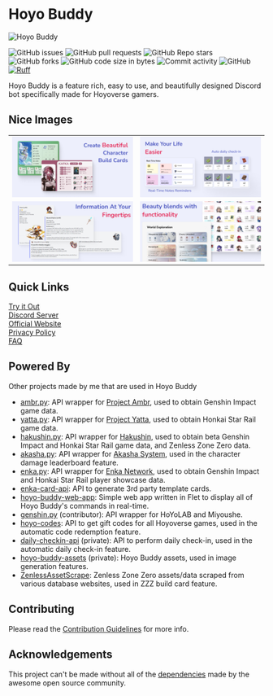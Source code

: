 # Hoyo Buddy

![Hoyo Buddy](https://iili.io/J1JqMSR.png)  

![GitHub issues](https://img.shields.io/github/issues/seriaati/hoyo-buddy)
![GitHub pull requests](https://img.shields.io/github/issues-pr/seriaati/hoyo-buddy)
![GitHub Repo stars](https://img.shields.io/github/stars/seriaati/hoyo-buddy?style=flat)
![GitHub forks](https://img.shields.io/github/forks/seriaati/hoyo-buddy?style=flat)
![GitHub code size in bytes](https://img.shields.io/github/languages/code-size/seriaati/hoyo-buddy)
![Commit activity](https://img.shields.io/github/commit-activity/w/seriaati/hoyo-buddy/main)
![GitHub](https://img.shields.io/github/license/seriaati/hoyo-buddy)
[![Ruff](https://img.shields.io/endpoint?url=https://raw.githubusercontent.com/astral-sh/ruff/main/assets/badge/v2.json)](https://github.com/astral-sh/ruff)

Hoyo Buddy is a feature rich, easy to use, and beautifully designed Discord bot specifically made for Hoyoverse gamers.  

## Nice Images
| | |
|:-------------------------:|:-------------------------:|
![](https://github.com/seriaati/hoyo-buddy/blob/assets/app-directory/nav-2.png?raw=true)  |  ![](https://github.com/seriaati/hoyo-buddy/blob/assets/app-directory/nav-3.png?raw=true)
![](https://github.com/seriaati/hoyo-buddy/blob/assets/app-directory/nav-4.png?raw=true)  |  ![](https://github.com/seriaati/hoyo-buddy/blob/assets/app-directory/nav-5.png?raw=true)

## Quick Links

[Try it Out](https://github.com/seriaati/hoyo-buddy/wiki/Getting-Started)  
[Discord Server](https://dsc.gg/hoyo-buddy)  
[Official Website](https://hb.seriaati.xyz/)  
[Privacy Policy](<https://github.com/seriaati/hoyo-buddy/blob/main/PRIVACY.md>)  
[FAQ](<https://github.com/seriaati/hoyo-buddy/wiki/Frequently-Asked-Questions>)  

## Powered By

Other projects made by me that are used in Hoyo Buddy
- [ambr.py](https://github.com/seriaati/ambr): API wrapper for [Project Ambr](https://ambr.top), used to obtain Genshin Impact game data.
- [yatta.py](https://github.com/seriaati/yatta): API wrapper for [Project Yatta](https://hsr.yatta.top), used to obtain Honkai Star Rail game data.
- [hakushin.py](https://github.com/seriaati/hakushin-py): API wrapper for [Hakushin](https://hakush.in), used to obtain beta Genshin Impact and Honkai Star Rail game data, and Zenless Zone Zero data.
- [akasha.py](https://github.com/seriaati/akasha-py): API wrapper for [Akasha System](https://akasha.cv), used in the character damage leaderboard feature.
- [enka.py](https://github.com/seriaati/enka-py): API wrapper for [Enka Network](https://enka.network), used to obtain Genshin Impact and Honkai Star Rail player showcase data.
- [enka-card-api](https://github.com/seriaati/enka-card-api): API to generate 3rd party template cards.
- [hoyo-buddy-web-app](https://github.com/seriaati/hoyo-buddy-web-app): Simple web app written in Flet to display all of Hoyo Buddy's commands in real-time.
- [genshin.py](https://github.com/thesadru/genshin.py) (contributor): API wrapper for HoYoLAB and Miyoushe.
- [hoyo-codes](https://github.com/seriaati/hoyo-codes): API to get gift codes for all Hoyoverse games, used in the automatic code redemption feature.
- [daily-checkin-api](https://github.com/seriaati/daily_checkin_api) (private): API to perform daily check-in, used in the automatic daily check-in feature.
- [hoyo-buddy-assets](https://github.com/seriaati/hoyo-buddy-assets) (private): Hoyo Buddy assets, used in image generation features.
- [ZenlessAssetScrape](https://github.com/seriaati/ZenlessAssetScrape): Zenless Zone Zero assets/data scraped from various database websites, used in ZZZ build card feature.

## Contributing

Please read the [Contribution Guidelines](https://github.com/seriaati/hoyo-buddy/blob/main/CONTRIBUTING.md) for more info.

## Acknowledgements

This project can't be made without all of the [dependencies](https://github.com/seriaati/hoyo-buddy/blob/main/pyproject.toml#L14) made by the awesome open source community.  
